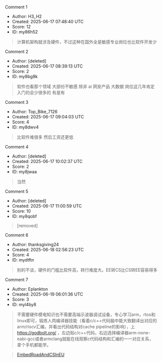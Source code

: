 Comment 1

- Author: H3_H2
- Created: 2025-06-17 07:48:40 UTC
- Score: 12
- ID: my86h52

> 计算机架构就涉及硬件，不过这种在国外全是敏感专业岗位也比软件开发少

Comment 2

- Author: [deleted]
- Created: 2025-06-17 08:39:13 UTC
- Score: 2
- ID: my8bg8k

> 软件也看那个领域 大部份不敏感 除非 ai 网安产品 大数据  岗位这几年肯定入门的会少很多的 有是有

Comment 3

- Author: Top_Bike_7126
- Created: 2025-06-17 09:04:03 UTC
- Score: 4
- ID: my8dwv4

> 比软件难很多 然后工资还更低

Comment 4

- Author: [deleted]
- Created: 2025-06-17 10:02:37 UTC
- Score: 2
- ID: my8jwaa

> 当然

Comment 5

- Author: [deleted]
- Created: 2025-06-17 11:00:59 UTC
- Score: 10
- ID: my8qobf

> [removed]

Comment 6

- Author: thanksgiving24
- Created: 2025-06-18 02:56:23 UTC
- Score: 4
- ID: mydtftn

> 别的不谈，硬件的门槛比软件高，转行难度大。EE转CS比CS转EE容易得多

Comment 7

- Author: Eplankton
- Created: 2025-06-19 06:01:36 UTC
- Score: 3
- ID: myl4by8

> 不需要硬件模电知识也不需要高端示波器调试设备，专心学习arm，rtos和linux即可，锻炼人肉编译器技能（看着c/c++代码脑中能大致翻译出对应的arm/riscv汇编，并看出代码结构对cache pipeline的影响），上 https://godbolt.org/ ，左边贴c/c++代码，右边选择编译器arm-none-eabi-gcc或者armclang就能在线观察c代码结构和汇编的一一对应关系，拿个手机都能学。

> [EmbedRoadAndCSInEU](https://github.com/Eplankton/EmbedRoadAndCSInEU)
